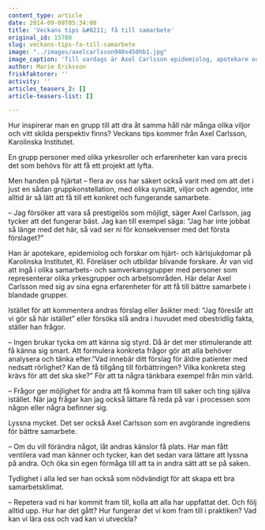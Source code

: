 ```yaml
---
content_type: article
date: 2014-09-09T05:34:00
title: 'Veckans tips &#8211; få till samarbete'
original_id: 15780
slug: veckans-tips-fa-till-samarbete
image: "../images/axelcarlsson940x450hb1.jpg"
image_caption: 'Till vardags är Axel Carlsson epidemiolog, apotekare och forskar om hjärt- och kärlsjukdomar på Karolinska Institutet. Men här kommer han med Veckans tips – för bättre samarbete i blandade grupper.'
author: Marie Eriksson
friskfaktorer: ''
activity: ''
articles_teasers_2: []
article-teasers-list: []

---
```


Hur inspirerar man en grupp till att dra åt samma håll när många olika viljor och vitt skilda perspektiv finns? Veckans tips kommer från Axel Carlsson, Karolinska Institutet.

En grupp personer med olika yrkesroller och erfarenheter kan vara precis det som behövs för att få ett projekt att lyfta.

Men handen på hjärtat – flera av oss har säkert också varit med om att det i just en sådan gruppkonstellation, med olika synsätt, viljor och agendor, inte alltid är så lätt att få till ett konkret och fungerande samarbete.

– Jag försöker att vara så prestigelös som möjligt, säger Axel Carlsson, jag tycker att det fungerar bäst. Jag kan till exempel säga: “Jag har inte jobbat så länge med det här, så vad ser ni för konsekvenser med det första förslaget?”

Han är apotekare, epidemiolog och forskar om hjärt- och kärlsjukdomar på Karolinska Institutet, KI. Föreläser och utbildar blivande forskare. Är van vid att ingå i olika samarbets- och samverkansgrupper med personer som representerar olika yrkesgrupper och arbetsområden. Här delar Axel Carlsson med sig av sina egna erfarenheter för att få till bättre samarbete i blandade grupper.

Istället för att kommentera andras förslag eller åsikter med: “Jag föreslår att vi gör så här istället” eller försöka slå andra i huvudet med obestridlig fakta, ställer han frågor.

– Ingen brukar tycka om att känna sig styrd. Då är det mer stimulerande att få känna sig smart. Att formulera konkreta frågor gör att alla behöver analysera och tänka efter.”Vad innebär ditt förslag för äldre patienter med nedsatt rörlighet? Kan de få tillgång till förbättringen? Vilka konkreta steg krävs för att det ska ske?” För att ta några tänkbara exempel från min värld.

– Frågor ger möjlighet för andra att få komma fram till saker och ting själva istället. När jag frågar kan jag också lättare få reda på var i processen som någon eller några befinner sig.

Lyssna mycket. Det ser också Axel Carlsson som en avgörande ingrediens för bättre samarbete.

– Om du vill förändra något, låt andras känslor få plats. Har man fått ventilera vad man känner och tycker, kan det sedan vara lättare att lyssna på andra. Och öka sin egen förmåga till att ta in andra sätt att se på saken.

Tydlighet i alla led ser han också som nödvändigt för att skapa ett bra samarbetsklimat.

– Repetera vad ni har kommit fram till, kolla att alla har uppfattat det. Och följ alltid upp. Hur har det gått? Hur fungerar det vi kom fram till i praktiken? Vad kan vi lära oss och vad kan vi utveckla?

